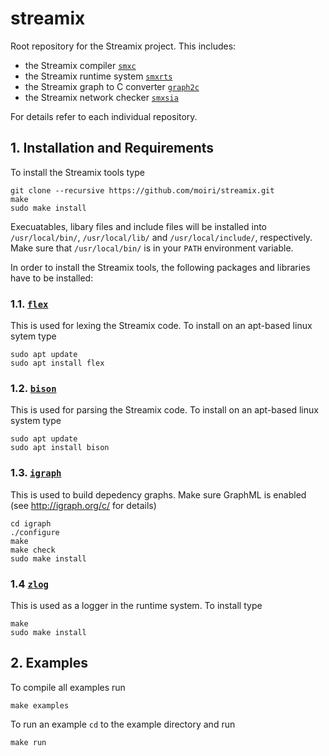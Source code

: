 # streamix
Root repository for the Streamix project. This includes:
 - the Streamix compiler [`smxc`](https://github.com/moiri/streamix-c)
 - the Streamix runtime system [`smxrts`](https://github.com/moiri/streamix-rts)
 - the Streamix graph to C converter [`graph2c`](https://github.com/moiri/streamix-graph2c)
 - the Streamix network checker [`smxsia`](https://github.com/moiri/streamix-sia)

For details refer to each individual repository.

## 1. Installation and Requirements
To install the Streamix tools type

    git clone --recursive https://github.com/moiri/streamix.git
    make
    sudo make install

Execuatables, libary files and include files will be installed into `/usr/local/bin/`, `/usr/local/lib/` and `/usr/local/include/`, respectively.
Make sure that `/usr/local/bin/` is in your `PATH` environment variable.

In order to install the Streamix tools, the following packages and libraries have to be installed:
### 1.1. [`flex`](https://github.com/westes/flex)
This is used for lexing the Streamix code. To install on an apt-based linux sytem type

    sudo apt update
    sudo apt install flex

### 1.2. [`bison`](https://www.gnu.org/software/bison/)
This is used for parsing the Streamix code. To install on an apt-based linux system type

    sudo apt update
    sudo apt install bison

### 1.3. [`igraph`](http://igraph.org/c/)
This is used to build depedency graphs. Make sure GraphML is enabled (see http://igraph.org/c/ for details)

    cd igraph
    ./configure
    make
    make check
    sudo make install

### 1.4 [`zlog`](https://github.com/HardySimpson/zlog)
This is used as a logger in the runtime system. To install type

    make
    sudo make install

## 2. Examples
To compile all examples run

    make examples

To run an example `cd` to the example directory and run

    make run
